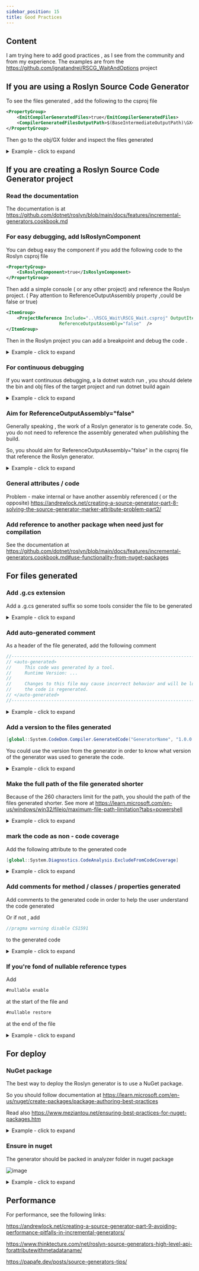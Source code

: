 ```yaml
---
sidebar_position: 15
title: Good Practices
---
```


## Content 

I am trying here to add good practices , as I see from the community and from my experience.
The examples are from the https://github.com/ignatandrei/RSCG_WaitAndOptions project


## If you are using a Roslyn Source Code Generator 

To see the files generated , add the following to the csproj file

```xml
<PropertyGroup>
    <EmitCompilerGeneratedFiles>true</EmitCompilerGeneratedFiles>
    <CompilerGeneratedFilesOutputPath>$(BaseIntermediateOutputPath)\GX</CompilerGeneratedFilesOutputPath>
</PropertyGroup>
 ```

 Then go to the obj/GX folder and inspect the files generated 

<details><summary>Example - click to expand</summary>
If you have downloaded https://github.com/ignatandrei/RSCG_WaitAndOptions , 
see src\Console_Wait\Console_Wait.csproj file 

also, after compiling, you can see the files generated in the obj/GX folder from the src\Console_Wait folder

</details>

 ## If you are creating a Roslyn Source Code Generator project

### Read the documentation

The documentation is at https://github.com/dotnet/roslyn/blob/main/docs/features/incremental-generators.cookbook.md 


### For easy debugging, add IsRoslynComponent

You can debug easy the component if you add the following code to the Roslyn csproj file

```xml
<PropertyGroup>
    <IsRoslynComponent>true</IsRoslynComponent>
</PropertyGroup>
```

Then add a simple console ( or any other project) and reference the Roslyn project. 
( Pay attention to ReferenceOutputAssembly property ,could be false or true)

```xml
<ItemGroup>
	<ProjectReference Include="..\RSCG_Wait\RSCG_Wait.csproj" OutputItemType="Analyzer"
					ReferenceOutputAssembly="false"  />
</ItemGroup>
```

Then in the Roslyn project you can add a breakpoint and debug the code .

<details><summary>Example - click to expand</summary>

If you have downloaded https://github.com/ignatandrei/RSCG_WaitAndOptions , 
see src\RSCG_Wait\RSCG_Wait.csproj file 

</details>

### For continuous debugging

If you want continuous debugging, a la dotnet watch run , you should delete the bin and obj files of the target project and run dotnet build again

<details><summary>Example - click to expand</summary>
This is the powershell that I use for this with the name rscg_build.ps1 . I run it in the src\Console_Wait folder from https://github.com/ignatandrei/RSCG_WaitAndOptions , i.e in the target project folder.

```powershell
while($true)
{

    cls
    Write-Host "delete obj and bin"
    gci obj -recurse | foreach{ri $_.FullName -recurse -force }
    gci bin -recurse | foreach{ri $_.FullName -recurse -force }
    dotnet clean
    dotnet restore
    dotnet build /p:EmitCompilerGeneratedFiles=true --disable-build-servers --force
    dotnet run
    Read-Host -Prompt "Press Enter to continue"

}

```

</details>

### Aim for ReferenceOutputAssembly="false"  

Generally speaking , the work of a Roslyn generator is to generate code. So, you do not need to reference the assembly generated when publishing the build. 

So, you should aim for ReferenceOutputAssembly="false" in the csproj file that reference the Roslyn generator.

<details><summary>Example - click to expand</summary>

</details>

### General attributes / code 

Problem - make internal or have another assembly referenced ( or the opposite)
https://andrewlock.net/creating-a-source-generator-part-8-solving-the-source-generator-marker-attribute-problem-part2/

### Add reference to another package when need just for compilation

See the documentation at https://github.com/dotnet/roslyn/blob/main/docs/features/incremental-generators.cookbook.md#use-functionality-from-nuget-packages 
 

## For files generated

### Add .g.cs extension

Add a .g.cs generated suffix so some tools consider the file to be generated

<details><summary>Example - click to expand</summary>

The following code is from the project https://github.com/ignatandrei/RSCG_WaitAndOptions 

```csharp
private void GenerateData(SourceProductionContext context /*other arguments*/)
{
     context.AddSource("WaitGeneratorStart.g", $$"""
//generated code here
""");
}
```
</details>

### Add auto-generated comment

As a header of the file generated, add the following comment

```csharp
//------------------------------------------------------------------------------
// <auto-generated>
//     This code was generated by a tool.
//     Runtime Version: ...
//
//     Changes to this file may cause incorrect behavior and will be lost if
//     the code is regenerated.
// </auto-generated>
//------------------------------------------------------------------------------
```
<details><summary>Example - click to expand</summary>
In the project  https://github.com/ignatandrei/RSCG_WaitAndOptions , this the header

```csharp
static string Header()
{
    var version = ThisAssembly.Info.Version;
    var name = ThisAssembly.Info.Title;
    var header = $$"""
//------------------------------------------------------------------------------
// <auto-generated>
//     This code was generated by a tool {{name}}.
//     Runtime Version: {{version}}
//
//     Changes to this file may cause incorrect behavior and will be lost if
//     the code is regenerated.
// </auto-generated>
//------------------------------------------------------------------------------
""";
    return header;
}
```
</details>


### Add a version to the files generated
```csharp
[global::System.CodeDom.Compiler.GeneratedCode("GeneratorName", "1.0.0.0")]
```
You could use the version from the generator in order to know what version of the generator was used to generate the code.

<details><summary>Example - click to expand</summary>

You could use AssemblyInfo , as I have done myself into the project https://github.com/ignatandrei/RSCG_WaitAndOptions 

In the csproj file , add the following

```xml
<ItemGroup>
    <PackageReference Include="ThisAssembly.AssemblyInfo" Version="1.4.3" OutputItemType="Analyzer"
                    ReferenceOutputAssembly="false">
        <PrivateAssets>all</PrivateAssets>
        <IncludeAssets>runtime; build; native; contentfiles; analyzers; buildtransitive</IncludeAssets>
    </PackageReference>
</ItemGroup>

```
And use when generating the code
```csharp
var version=ThisAssembly.Info.Version;
var name = ThisAssembly.Info.Title;
var data = $$"""
namespace RSCG_Wait;
[global::System.CodeDom.Compiler.GeneratedCode("{{name}}", "{{version}}")]
public partial class OptionsFromBuild{

}
""";
```
</details>

### Make the full path of the file generated shorter


Because of the 260 characters limit for the path, you should the path of the files generated shorter. See more at
https://learn.microsoft.com/en-us/windows/win32/fileio/maximum-file-path-limitation?tabs=powershell

<details><summary>Example - click to expand</summary>

The files generated for the project src\Console_Wait\Console_Wait.csproj 

are in the folder

obj\GX\RSCG_Wait\RSCG_Wait.WaitGenerator

i.e obj\GX\Name of the Nuget\Name of the class name that implements IIncrementalGenerator

</details>

### mark the code as non - code coverage

Add the following attribute to the generated code

```csharp
[global::System.Diagnostics.CodeAnalysis.ExcludeFromCodeCoverage]
```

<details><summary>Example - click to expand</summary>

In the mentioned project src\RSCG_Wait\RSCG_Wait.csproj 
```csharp
var data = $$"""
{{Header()}}
namespace RSCG_Wait;
[global::System.CodeDom.Compiler.GeneratedCode("{{name}}", "{{version}}")]
[global::System.Diagnostics.CodeAnalysis.ExcludeFromCodeCoverage]
partial class OptionsFromBuild
{
""";
```
</details>





 ### Add comments for method / classes  /  properties generated

Add comments to the generated code in order to help the user understand the code generated

Or if not , add 
```csharp
//pragma warning disable CS1591
```
to the generated code

<details><summary>Example - click to expand</summary>

In the mentioned project src\RSCG_Wait\RSCG_Wait.csproj 

```csharp
context.AddSource("WaitGeneratorStart.g", $$"""
{{Header()}}
namespace RSCG_Wait;
//pragma warning disable CS1591
[global::System.CodeDom.Compiler.GeneratedCode("{{name}}", "{{version}}")]
[global::System.Diagnostics.CodeAnalysis.ExcludeFromCodeCoverage]
partial class MyGeneratedCode
```
</details>

 ### If you're fond of nullable reference types
 
 Add 
 ```csharp
 #nullable enable
 ```
 at the start of the file and
```csharp
#nullable restore
```
at the end of the file

<details><summary>Example - click to expand</summary>
In the mentioned project src\RSCG_Wait\RSCG_Wait.csproj

```csharp
context.AddSource("WaitGeneratorStart.g", $$"""
{{Header()}}
#nullable enable
namespace RSCG_Wait;
//pragma warning disable CS1591
[global::System.CodeDom.Compiler.GeneratedCode("{{name}}", "{{version}}")]
[global::System.Diagnostics.CodeAnalysis.ExcludeFromCodeCoverage]
partial class MyGeneratedCode
{
    public static string DateStart => "{{DateTime.Now.ToString()}}";
    public static int SecondsToWait={{secondsToWait}};
}
#nullable restore
""");
```
</details>

 


## For deploy

### NuGet package

The best way to deploy the Roslyn generator is to use a NuGet package.

So you should follow documentation at https://learn.microsoft.com/en-us/nuget/create-packages/package-authoring-best-practices

Read also https://www.meziantou.net/ensuring-best-practices-for-nuget-packages.htm 

<details><summary>Example - click to expand</summary>
In the mentioned project src\RSCG_Wait\RSCG_Wait.csproj

```xml
<PropertyGroup>
    <EnforceExtendedAnalyzerRules>true</EnforceExtendedAnalyzerRules>
    <EmitCompilerGeneratedFiles>true</EmitCompilerGeneratedFiles>
    <CompilerGeneratedFilesOutputPath>$(BaseIntermediateOutputPath)\GX</CompilerGeneratedFilesOutputPath>
</PropertyGroup>

<ItemGroup>
    <None Include="../../readme.md" Pack="true" PackagePath="\" />
    <None Include="../../docs/imgs/nuget.png" Pack="true" PackagePath="\" />
    <None Include="$(OutputPath)\$(AssemblyName).dll" Pack="true" PackagePath="analyzers/dotnet/cs" Visible="false" />
    <None Include="../../readme.txt" pack="true" PackagePath="." />
</ItemGroup>
<PropertyGroup>
    <Version>2024.2.23.1940</Version>
    <Authors>Andrei Ignat</Authors>
    <Description>This package wait for a time and put all global options into a cs file</Description>
    <Title>RSCG Wait and Options</Title>
    <PackageId>RSCG_WaitAndOptions</PackageId>
    <PackageTags>C#;.NET;Roslyn;RSCG;Roslyn Source Code Generator;</PackageTags>
    <PackageReadmeFile>readme.md</PackageReadmeFile>
    <PackageIcon>nuget.png</PackageIcon>
    <RepositoryUrl>https://github.com/ignatandrei/RSCG_WaitAndOptions</RepositoryUrl>
    <PackageProjectUrl>https://github.com/ignatandrei/RSCG_WaitAndOptions</PackageProjectUrl>
    <RepositoryType>GIT</RepositoryType>
    <Copyright>MIT</Copyright>
    <PackageLicenseExpression>MIT</PackageLicenseExpression>
    <IncludeSymbols>true</IncludeSymbols>
    <PublishRepositoryUrl>true</PublishRepositoryUrl>
    <EmbedUntrackedSources>true</EmbedUntrackedSources>
    <Deterministic>true</Deterministic>
    <DebugType>embedded</DebugType>

</PropertyGroup>
<PropertyGroup Condition="'$(GITHUB_ACTIONS)' == 'true'">
    <ContinuousIntegrationBuild>true</ContinuousIntegrationBuild>
</PropertyGroup>
```
</details>

### Ensure in nuget

The generator should be packed in analyzer folder in nuget package

![image](/img/addToNuget.png)

<details><summary>Example - click to expand</summary>
In the mentioned project src\RSCG_Wait\RSCG_Wait.csproj

```xml
<ItemGroup>
    <None Include="$(OutputPath)\$(AssemblyName).dll" Pack="true" PackagePath="analyzers/dotnet/cs" Visible="false" />
</ItemGroup>
```
</details>


## Performance

For performance, see the following links:

https://andrewlock.net/creating-a-source-generator-part-9-avoiding-performance-pitfalls-in-incremental-generators/

 https://www.thinktecture.com/net/roslyn-source-generators-high-level-api-forattributewithmetadataname/

 https://papafe.dev/posts/source-generators-tips/

 